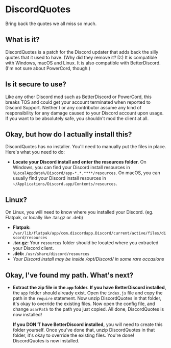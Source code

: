 # DiscordQuotes
Bring back the quotes we all miss so much.

## What is it?
DiscordQuotes is a patch for the Discord updater that adds back the silly quotes that it used to have. (Why did they remove it? D:)
It is compatible with Windows, macOS and Linux. It is also compatible with BetterDiscord. (I'm not sure about PowerCord, though.)

## Is it secure to use?
Like any other Discord mod such as BetterDiscord or PowerCord, this breaks TOS and could get your account terminated when reported to Discord Support. Neither I or any contributor assume any kind of responsibility for any damage caused to your Discord account upon usage.
If you want to be absolutely safe, you shouldn't mod the client at all.

## Okay, but how do I actually install this?
DiscordQuotes has no installer. You'll need to manually put the files in place. Here's what you need to do:

- **Locate your Discord install and enter the resources folder.**
On Windows, you can find your Discord install resources in `%LocalAppdata%/Discord/app-*.*.****/resources`.
On macOS, you can usually find your Discord install resources in `~/Applications/Discord.app/Contents/resources`.

## Linux?
On Linux, you will need to know where you installed your Discord. (eg. Flatpak, or locally like .tar.gz or .deb)

- **Flatpak:** `/var/lib/flatpak/app/com.discordapp.Discord/current/active/files/discord/resources`
- **.tar.gz:** Your `resources` folder should be located where you extracted your Discord client.
- **.deb:** `/usr/share/discord/resources`
- *Your Discord install may be inside /opt/Discord/ in some rare occasions*

## Okay, I've found my path. What's next?
- **Extract the zip file in the `app` folder.**
**If you have BetterDiscord installed,** the `app` folder should already exist. Open the `index.js` file and copy the path in the `require` statement. Now unzip DiscordQuotes in that folder, it's okay to override the existing files. Now open the config file, and change `asarPath` to the path you just copied. All done, DiscordQuotes is now installed!

	**If you DON'T have BetterDiscord installed,** you will need to create this folder yourself. Once you've done that, unzip DiscordQuotes in that folder, it's okay to override the existing files. You're done! DiscordQuotes is now installed.
